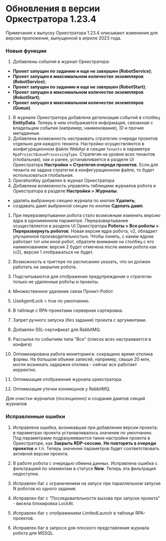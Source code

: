 # Обновления в версии Оркестратора 1.23.4

Примечания к выпуску Оркестратора 1.23.4 описывают изменения для версии приложения, выпущенной в апреле 2023 года.

### Новые функции
1. Добавлены события в журнал Оркестратора:
  * **Проект запущен по заданию и еще не завершен (RobotService)**;
  * **Проект запущен в максимальном количестве экземпляров (RobotService)**;
  * **Проект запущен по заданию и еще не завершен (RobotStart)**;
  * **Проект запущен в максимальном количестве экземпляров (RobotStart)**;
  * **Проект запущен в максимальном количестве экземпляров (Queue)**.
1. В журнале Оркестратора добавлена детализация событий в столбец **EntityData**. Теперь в нем отображается информация, связанная с владельцем события (например, наименование), ID и прочие метаданные. 
1. Добавлена возможность настраивать стратегию очереди проектов отдельно для каждого тенанта. Настройки осуществляются в конфигурационном файле WebApi в секции `Tenants` в параметре `RpaProjectQueueProcessingType`. Стратегия на уровне всех тенантов (глобальная), как и ранее, устанавливается в разделе UI Оркестратора **Настройки > Стратегия очереди проектов**. Если для тенанта не задана стратегия в конфигурационном файле, то будет использоваться глобальная. 
1. OperationKey добавлен в журнал Оркестратора
1. Добавлена возможность управлять таблицами журналов робота и Оркестратора в разделе **Настройки > Журналы**: 
* удалять выбранную секцию журнала по кнопке **Удалить**;
* создавать дамп выбранной секции по кнопке **Сделать дамп**.

1. При переразвертывании робота стало возможным изменить версию ядра в одноименном параметре. Переразвертывание осуществляется в разделе UI Оркестратора **Роботы > Все роботы > Переразвернуть роботов**. Новая версия ядра робота, v2, обладает улучшенной производительностью. Чтобы понять, с каким ядром работает тот или иной робот, обратите внимание на столбец с его наименованием: версия 2 будет отмечена после имени робота как (v2), версия 1 отображаться не будет.

1. Возможность в триггере по расписанию указать, что он должен работать на закрытие робота.
1. Подсчитываются для отображения предупреждения о стратегии только не удаленные роботы и проекты.
1. Множественное удаление связи Проект-Робот.
1. UseAgentLock = true по умолчанию.
1. В таблице с RPA-проектами серверная сортировка.
1. Запрет ручного запуска (без задания) проекта с аргументами.
1. Добавлен SSL-сертификат для RabbitMQ.
1. Рассылка по событиям типа "Все" (список всех настраивается в конфиге)
1. Оптимизирована работа мониторинга: сокращено время отклика формы. На большом объеме записей, например, свыше 20 млн, могли возникать задержки отклика - сейчас все работает корректно.
1. Оптимизация отображения журнала оркестратора.
1. Оптимизация утечки коннекшнов у RabbitMQ.

Для очистки журналов (посекционно) и создания дампов секций журналов 

### Исправленные ошибки
1. Исправлена ошибка, возникавшая при добавлении версии проекта: в параметрах проекта устанавливалось значение по умолчанию. Под параметрами подразумеваются такие настройки проекта в Оркестраторе, как **Закрыть RDP-сессию**, **Не повторять в очереди проектов** и т.п. Теперь значение параметров будет соответствовать активной версии проекта. 


1. В работе робота с очередью обмена данных. Исправлена ошибка с фильтрацией по элементам в статусе **New**. Теперь эта фильтрация недоступна.

1. Исправлен баг с ограничением на запуск при параллельном запуске N роботов из одного задания.
1. Исправлен баг с "Последовательности вызова при запуске проекта" - висела блокировка LockAt.
1. Исправлен баг с отображением LimitedLaunch в таблице RPA-проектов.
1. Исправлен баг в запросе для плоского представления журнала робота для MSSQL.
